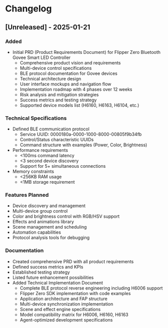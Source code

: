 # Changelog

## [Unreleased] - 2025-01-21

### Added
- Initial PRD (Product Requirements Document) for Flipper Zero Bluetooth Govee Smart LED Controller
  - Comprehensive product vision and requirements
  - Multi-device control specifications
  - BLE protocol documentation for Govee devices
  - Technical architecture design
  - User interface mockups and navigation flow
  - Implementation roadmap with 4 phases over 12 weeks
  - Risk analysis and mitigation strategies
  - Success metrics and testing strategy
  - Supported device models list (H6160, H6163, H6104, etc.)

### Technical Specifications
- Defined BLE communication protocol
  - Service UUID: 0000180a-0000-1000-8000-00805f9b34fb
  - Control/Status characteristic UUIDs
  - Command structure with examples (Power, Color, Brightness)
- Performance requirements
  - <100ms command latency
  - <3 second device discovery
  - Support for 5+ simultaneous connections
- Memory constraints
  - <256KB RAM usage
  - <1MB storage requirement

### Features Planned
- Device discovery and management
- Multi-device group control
- Color and brightness control with RGB/HSV support
- Effects and animations library
- Scene management and scheduling
- Automation capabilities
- Protocol analysis tools for debugging

### Documentation
- Created comprehensive PRD with all product requirements
- Defined success metrics and KPIs
- Established testing strategy
- Listed future enhancement possibilities
- Added Technical Implementation Document
  - Complete BLE protocol reverse engineering including H6006 support
  - Flipper Zero SDK implementation with code examples
  - Application architecture and FAP structure
  - Multi-device synchronization implementation
  - Scene and effect engine specifications
  - Model compatibility matrix for H6006, H6160, H6163
  - Agent-optimized development specifications